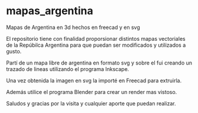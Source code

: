 # mapas_argentina
Mapas de Argentina en 3d hechos en freecad y en svg

El repositorio tiene con finalidad proporsionar distintos mapas vectoriales de la Repúbilca Argentina para que puedan ser modificados y utilizados a gusto.

Partí de un mapa libre de argentina en formato svg y sobre el fui creando un trazado de lineas utilizando el programa Inkscape.

Una vez obtenida la imagen en svg la importé en Freecad para extruirla.

Además utilice el programa Blender para crear un render mas vistoso.

Saludos y gracias por la visita y cualquier aporte que puedan realizar.
